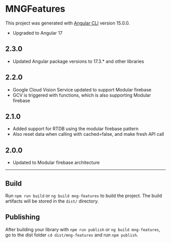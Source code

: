 # MNGFeatures

This project was generated with [Angular CLI](https://github.com/angular/angular-cli) version 15.0.0.
- Upgraded to Angular 17

## 2.3.0
- Updated Angular package versions to 17.3.* and other libraries

## 2.2.0
- Google Cloud Vision Service updated to support Modular firebase
- GCV is triggered with functions, which is also supporting Modular firebase

## 2.1.0
- Added support for RTDB using the modular firebase pattern
- Also reset data when calling with cached=false, and make fresh API call

## 2.0.0
- Updated to Modular firebase architecture

-----------------------------------------------

## Build

Run `npm run build` or `ng build mng-features` to build the project. The build artifacts will be stored in the `dist/` directory.

## Publishing

After building your library with `npm run publish` or `ng build mng-features`, go to the dist folder `cd dist/mng-features` and run `npm publish`.


